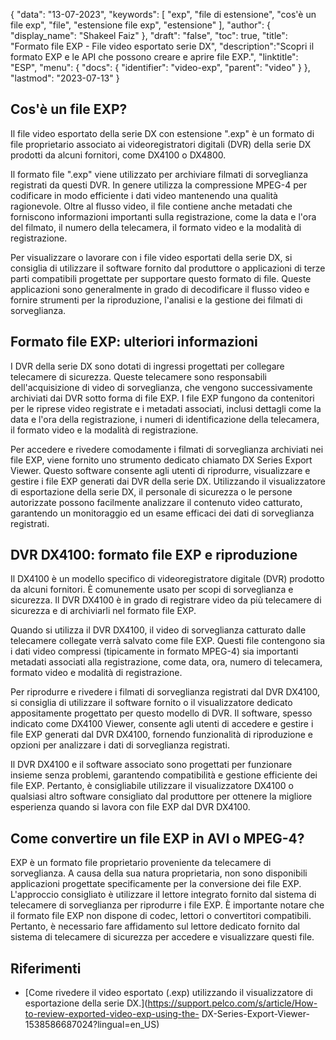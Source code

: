 {
"data": "13-07-2023",
  "keywords": [
"exp",
"file di estensione",
"cos'è un file exp",
"file",
"estensione file exp",
"estensione"
],
  "author": {
"display_name": "Shakeel Faiz"
},
"draft": "false",
"toc": true,
"title": "Formato file EXP - File video esportato serie DX",
  "description":"Scopri il formato EXP e le API che possono creare e aprire file EXP.",
"linktitle": "ESP",
  "menu": {
    "docs": {
      "identifier": "video-exp",
"parent": "video"
}
},
"lastmod": "2023-07-13"
}

## Cos'è un file EXP?

Il file video esportato della serie DX con estensione ".exp" è un formato di file proprietario associato ai videoregistratori digitali (DVR) della serie DX prodotti da alcuni fornitori, come DX4100 o DX4800.

Il formato file ".exp" viene utilizzato per archiviare filmati di sorveglianza registrati da questi DVR. In genere utilizza la compressione MPEG-4 per codificare in modo efficiente i dati video mantenendo una qualità ragionevole. Oltre al flusso video, il file contiene anche metadati che forniscono informazioni importanti sulla registrazione, come la data e l'ora del filmato, il numero della telecamera, il formato video e la modalità di registrazione.

Per visualizzare o lavorare con i file video esportati della serie DX, si consiglia di utilizzare il software fornito dal produttore o applicazioni di terze parti compatibili progettate per supportare questo formato di file. Queste applicazioni sono generalmente in grado di decodificare il flusso video e fornire strumenti per la riproduzione, l'analisi e la gestione dei filmati di sorveglianza.

## Formato file EXP: ulteriori informazioni

I DVR della serie DX sono dotati di ingressi progettati per collegare telecamere di sicurezza. Queste telecamere sono responsabili dell'acquisizione di video di sorveglianza, che vengono successivamente archiviati dai DVR sotto forma di file EXP. I file EXP fungono da contenitori per le riprese video registrate e i metadati associati, inclusi dettagli come la data e l'ora della registrazione, i numeri di identificazione della telecamera, il formato video e la modalità di registrazione.

Per accedere e rivedere comodamente i filmati di sorveglianza archiviati nei file EXP, viene fornito uno strumento dedicato chiamato DX Series Export Viewer. Questo software consente agli utenti di riprodurre, visualizzare e gestire i file EXP generati dai DVR della serie DX. Utilizzando il visualizzatore di esportazione della serie DX, il personale di sicurezza o le persone autorizzate possono facilmente analizzare il contenuto video catturato, garantendo un monitoraggio ed un esame efficaci dei dati di sorveglianza registrati.

## DVR DX4100: formato file EXP e riproduzione

Il DX4100 è un modello specifico di videoregistratore digitale (DVR) prodotto da alcuni fornitori. È comunemente usato per scopi di sorveglianza e sicurezza. Il DVR DX4100 è in grado di registrare video da più telecamere di sicurezza e di archiviarli nel formato file EXP.

Quando si utilizza il DVR DX4100, il video di sorveglianza catturato dalle telecamere collegate verrà salvato come file EXP. Questi file contengono sia i dati video compressi (tipicamente in formato MPEG-4) sia importanti metadati associati alla registrazione, come data, ora, numero di telecamera, formato video e modalità di registrazione.

Per riprodurre e rivedere i filmati di sorveglianza registrati dal DVR DX4100, si consiglia di utilizzare il software fornito o il visualizzatore dedicato appositamente progettato per questo modello di DVR. Il software, spesso indicato come DX4100 Viewer, consente agli utenti di accedere e gestire i file EXP generati dal DVR DX4100, fornendo funzionalità di riproduzione e opzioni per analizzare i dati di sorveglianza registrati.

Il DVR DX4100 e il software associato sono progettati per funzionare insieme senza problemi, garantendo compatibilità e gestione efficiente dei file EXP. Pertanto, è consigliabile utilizzare il visualizzatore DX4100 o qualsiasi altro software consigliato dal produttore per ottenere la migliore esperienza quando si lavora con file EXP dal DVR DX4100.


## Come convertire un file EXP in AVI o MPEG-4?

EXP è un formato file proprietario proveniente da telecamere di sorveglianza. A causa della sua natura proprietaria, non sono disponibili applicazioni progettate specificamente per la conversione dei file EXP. L'approccio consigliato è utilizzare il lettore integrato fornito dal sistema di telecamere di sorveglianza per riprodurre i file EXP. È importante notare che il formato file EXP non dispone di codec, lettori o convertitori compatibili. Pertanto, è necessario fare affidamento sul lettore dedicato fornito dal sistema di telecamere di sicurezza per accedere e visualizzare questi file.

## Riferimenti
* [Come rivedere il video esportato (.exp) utilizzando il visualizzatore di esportazione della serie DX.](https://support.pelco.com/s/article/How-to-review-exported-video-exp-using-the- DX-Series-Export-Viewer-1538586687024?lingual=en_US)







